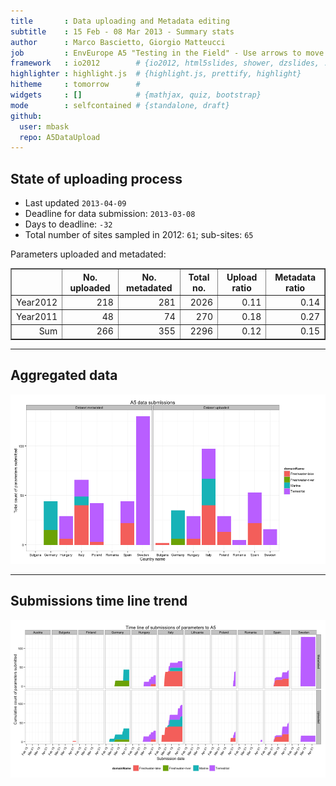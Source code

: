```yaml
---
title       : Data uploading and Metadata editing
subtitle    : 15 Feb - 08 Mar 2013 - Summary stats
author      : Marco Bascietto, Giorgio Matteucci
job         : EnvEurope A5 "Testing in the Field" - Use arrows to move between slides
framework   : io2012        # {io2012, html5slides, shower, dzslides, ...}
highlighter : highlight.js  # {highlight.js, prettify, highlight}
hitheme     : tomorrow      # 
widgets     : []            # {mathjax, quiz, bootstrap}
mode        : selfcontained # {standalone, draft}
github:
  user: mbask
  repo: A5DataUpload
---
```













## State of uploading process

* Last updated ``2013-04-09``
* Deadline for data submission: `2013-03-08`
* Days to deadline: ``-32``
* Total number of sites sampled in 2012: ``61``; sub-sites: ``65``

Parameters uploaded and metadated:
<!-- html table generated in R 2.15.3 by xtable 1.7-0 package -->
<!-- Tue Apr  9 08:21:36 2013 -->
<TABLE border=1>
<TR> <TH>  </TH> <TH> No. uploaded </TH> <TH> No. metadated </TH> <TH> Total no. </TH> <TH> Upload ratio </TH> <TH> Metadata ratio </TH>  </TR>
  <TR> <TD align="right"> Year2012 </TD> <TD align="right"> 218 </TD> <TD align="right"> 281 </TD> <TD align="right"> 2026 </TD> <TD align="right"> 0.11 </TD> <TD align="right"> 0.14 </TD> </TR>
  <TR> <TD align="right"> Year2011 </TD> <TD align="right">  48 </TD> <TD align="right">  74 </TD> <TD align="right"> 270 </TD> <TD align="right"> 0.18 </TD> <TD align="right"> 0.27 </TD> </TR>
  <TR> <TD align="right"> Sum </TD> <TD align="right"> 266 </TD> <TD align="right"> 355 </TD> <TD align="right"> 2296 </TD> <TD align="right"> 0.12 </TD> <TD align="right"> 0.15 </TD> </TR>
   </TABLE>





---

## Aggregated data

![plot of chunk aggrDataByDomain](figure/A5DAMU-1aggrDataByDomain.png) 


---

## Submissions time line trend
 

![plot of chunk timeLineChart](figure/A5DAMU-1timeLineChart.png) 







